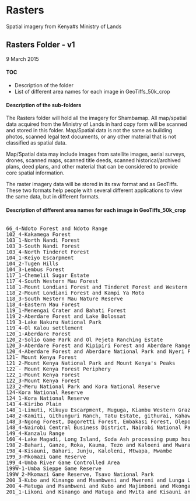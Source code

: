 # Rasters
Spatial imagery from Kenya#s Ministry of Lands

<H2>Rasters Folder - v1</H2>
9 March 2015

<H4>TOC</H4>
<UL>
<LI>Description of the folder
<LI>List of different area names for each image in GeoTiffs_50k_crop
</UL>

<P>
<H4>Description of the sub-folders</H4>
The Rasters folder will hold all the imagery for Shambamap. All map/spatial data acquired from the Ministry of Lands in hard copy form will be scanned and stored in this folder. Map/Spatial data is not the same as building photos, scanned legal text documents, or any other material that is not classified as spatial data.

Map/Spatial data may include images from satellite images, aerial surveys, drones, scanned maps, scanned title deeds, scanned historical/archived plans, deed plans, and other material that can be considered to provide core spatial information.

The raster imagery data will be stored in its raw format and as GeoTiffs. These two formats help people with several different applications to view the same data, but in different formats.
</P>


<P>
<H4>Description of different area names for each image in GeoTiffs_50k_crop</H4>

<PRE>

66_4-Ndoto Forest and Ndoto Range
102_4-Kakamega Forest
103_1-North Nandi Forest
103_3-South Nandi Forest
103_4-North Tinderet Forest
104_1-Keiyo Escarpment
104_2-Tugen Hills
104_3-Lembus Forest
117_1-Chemelil Sugar Estate
117_4-South Western Mau Forest
118_1-Mount Londiani Forest and Tinderet Forest and Western Mau Forest
118_2-Mount Londiani Forest and Kampi Ya Moto
118_3-South Western Mau Nature Reserve
118_4-Eastern Mau Forest
119_1-Menengai Crater and Bahati Forest
119_2-Aberdare Forest and Lake Bolossat
119_3-Lake Nakuru National Park
119_4-Ol Kalou settlement
120_1-Aberdare Forest
120_2-Solio Game Park and Ol Pejeta Ranching Estate
120_3-Aberdare Forest and Kipipiri Forest and Aberdare Range and Aberdare National Park
120_4-Aberdare Forest and Aberdare National Park and Nyeri Forest
121- Mount Kenya Forest
121_2-Mount Kenya National Park and Mount Kenya's Peaks
122 - Mount Kenya Forest Periphery
122_1-Mount Kenya Forest
122_3-Mount Kenya Forest
123_2-Meru National Park and Kora National Reserve
124-Kora National Reserve
124_1-Kora National Reserve
143_4-Kiribo Plain
148_1-Limuti, Kikuyu Escarpment, Muguga, Kiambu Western Grazing Area
148_2-Kamiti, Githunguri Ranch, Tatu Estate, githurai, Kahawa, Riara, Ruaka, Roysambu, Kasarani
148_3-Ngong Forest, Dagoretti Forest, Embakasi Forest, Olepolos, Balbal Olera, Kiambu Western Grazing Area, Esaigeri, Kiserian
148_4-Nairobi Central Business District, Nairobi National Park, Mavoko Municipality, Jomo Kenyatta International Airport, Kitengela Game Conservation Area, Athi Plains
149_4-Kanzalu Range
160_4-Lake Magadi, Long Island, Soda Ash processing pump houses, Lake Magadi Salt Evaporation Pans, 
198_2-Bahari, Ganze, Roka, Kauma, Tezo and Kaloeni and Mwarakaya and Chonyi
198_4-Kisauni, Bahari, Junju, Kaloleni, Mtwapa, Mwambe
199_3-Mkomazi Game Reserve
199_4-Umba River Game Controlled Area
199W-1-Umba Sieppe Game Reserve
199W_2-Mkomazi Game Reserve, Tsavo National Park
200_3-Kubo and Kinango and Msambweni and Mwereni and Lunga Lunga and Kikoneni
200_4-Matuga and Msambweni and Kubo and Majimboni and Mkongani and Lukore and Diani and Shirazi/Funzi
201_1-Likoni and Kinango and Matuga and Mvita and Kisauni and Tiwi and Ngombeni and Kizingo and Majengo and Tsimba

</PRE>
</P>
